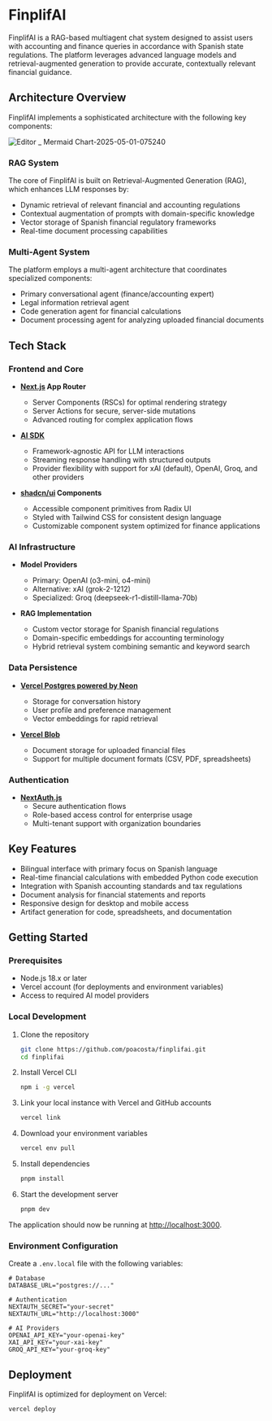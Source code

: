 # FinplifAI

FinplifAI is a RAG-based multiagent chat system designed to assist users with accounting and finance queries in
accordance with Spanish state regulations. The platform leverages advanced language models and retrieval-augmented
generation to provide accurate, contextually relevant financial guidance.

## Architecture Overview

FinplifAI implements a sophisticated architecture with the following key components:

![Editor _ Mermaid Chart-2025-05-01-075240](https://github.com/user-attachments/assets/0b169d4f-e47c-47b3-983c-ea7dc2c3e0f5)

### RAG System

The core of FinplifAI is built on Retrieval-Augmented Generation (RAG), which enhances LLM responses by:

- Dynamic retrieval of relevant financial and accounting regulations
- Contextual augmentation of prompts with domain-specific knowledge
- Vector storage of Spanish financial regulatory frameworks
- Real-time document processing capabilities

### Multi-Agent System

The platform employs a multi-agent architecture that coordinates specialized components:

- Primary conversational agent (finance/accounting expert)
- Legal information retrieval agent
- Code generation agent for financial calculations
- Document processing agent for analyzing uploaded financial documents

## Tech Stack

### Frontend and Core

- **[Next.js](https://nextjs.org) App Router**
    - Server Components (RSCs) for optimal rendering strategy
    - Server Actions for secure, server-side mutations
    - Advanced routing for complex application flows

- **[AI SDK](https://sdk.vercel.ai/docs)**
    - Framework-agnostic API for LLM interactions
    - Streaming response handling with structured outputs
    - Provider flexibility with support for xAI (default), OpenAI, Groq, and other providers

- **[shadcn/ui](https://ui.shadcn.com) Components**
    - Accessible component primitives from Radix UI
    - Styled with Tailwind CSS for consistent design language
    - Customizable component system optimized for finance applications

### AI Infrastructure

- **Model Providers**
    - Primary: OpenAI (o3-mini, o4-mini)
    - Alternative: xAI (grok-2-1212)
    - Specialized: Groq (deepseek-r1-distill-llama-70b)

- **RAG Implementation**
    - Custom vector storage for Spanish financial regulations
    - Domain-specific embeddings for accounting terminology
    - Hybrid retrieval system combining semantic and keyword search

### Data Persistence

- **[Vercel Postgres powered by Neon](https://vercel.com/storage/postgres)**
    - Storage for conversation history
    - User profile and preference management
    - Vector embeddings for rapid retrieval

- **[Vercel Blob](https://vercel.com/storage/blob)**
    - Document storage for uploaded financial files
    - Support for multiple document formats (CSV, PDF, spreadsheets)

### Authentication

- **[NextAuth.js](https://github.com/nextauthjs/next-auth)**
    - Secure authentication flows
    - Role-based access control for enterprise usage
    - Multi-tenant support with organization boundaries

## Key Features

- Bilingual interface with primary focus on Spanish language
- Real-time financial calculations with embedded Python code execution
- Integration with Spanish accounting standards and tax regulations
- Document analysis for financial statements and reports
- Responsive design for desktop and mobile access
- Artifact generation for code, spreadsheets, and documentation

## Getting Started

### Prerequisites

- Node.js 18.x or later
- Vercel account (for deployments and environment variables)
- Access to required AI model providers

### Local Development

1. Clone the repository
   ```bash
   git clone https://github.com/poacosta/finplifai.git
   cd finplifai
   ```

2. Install Vercel CLI
   ```bash
   npm i -g vercel
   ```

3. Link your local instance with Vercel and GitHub accounts
   ```bash
   vercel link
   ```

4. Download your environment variables
   ```bash
   vercel env pull
   ```

5. Install dependencies
   ```bash
   pnpm install
   ```

6. Start the development server
   ```bash
   pnpm dev
   ```

The application should now be running at [http://localhost:3000](http://localhost:3000).

### Environment Configuration

Create a `.env.local` file with the following variables:

```
# Database
DATABASE_URL="postgres://..."

# Authentication
NEXTAUTH_SECRET="your-secret"
NEXTAUTH_URL="http://localhost:3000"

# AI Providers
OPENAI_API_KEY="your-openai-key"
XAI_API_KEY="your-xai-key"
GROQ_API_KEY="your-groq-key"
```

## Deployment

FinplifAI is optimized for deployment on Vercel:

```bash
vercel deploy
```
